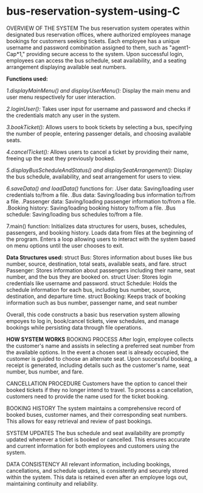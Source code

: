 # bus-reservation-system-using-C
OVERVIEW OF THE SYSTEM
The bus reservation system operates within designated bus reservation offices, where authorized employees manage bookings for customers seeking tickets. 
Each employee has a unique username and password combination assigned to them, such as "agent1-Cap*1," providing secure access to the system. Upon successful login, employees can access the bus schedule, seat availability, and a seating arrangement displaying available seat numbers.

**Functions used:**

_1.displayMainMenu() and displayUserMenu():_
      Display the main menu and user menu respectively for user interaction.

_2.loginUser():_
      Takes user input for username and password and checks if the credentials match any user in the system.

_3.bookTicket():_
      Allows users to book tickets by selecting a bus, specifying the number of people, entering passenger details, and choosing available seats.

_4.cancelTicket():_
      Allows users to cancel a ticket by providing their name, freeing up the seat they previously booked.

_5.displayBusScheduleAndStatus() and displaySeatArrangement():_
      Display the bus schedule, availability, and seat arrangement for users to view.

_6.saveData() and loadData()_ functions for:
      .User data: Saving/loading user credentials to/from a file.
      .Bus data: Saving/loading bus information to/from a file.
      .Passenger data: Saving/loading passenger information to/from a file.
      .Booking history: Saving/loading booking history to/from a file.
      .Bus schedule: Saving/loading bus schedules to/from a file.

7.main() function:
    Initializes data structures for users, buses, schedules, passengers, and booking history.
    Loads data from files at the beginning of the program.
    Enters a loop allowing users to interact with the system based on menu options until the user chooses to exit.

**Data Structures used:**
  struct Bus: Stores information about buses like bus number, source, destination, total seats, available seats, and fare.
  struct Passenger: Stores information about passengers including their name, seat number, and the bus they are booked on.
  struct User: Stores login credentials like username and password.
  struct Schedule: Holds the schedule information for each bus, including bus number, source, destination, and departure time.
  struct Booking: Keeps track of booking information such as bus number, passenger name, and seat number

Overall, this code constructs a basic bus reservation system allowing empoyes to log in, book/cancel tickets, view schedules, 
and manage bookings while persisting data through file operations.

**HOW SYSTEM WORKS**
BOOKING PROCESS
After login, employee collects the customer's name and assists in selecting a preferred seat number from the available options. In the 
event a chosen seat is already occupied, the customer is guided to choose an alternate seat. Upon successful booking, a receipt is generated, including 
details such as the customer's name, seat number, bus number, and fare.

CANCELLATION PROCEDURE
Customers have the option to cancel their booked tickets if they no longer intend to travel. To process a cancellation, customers need to provide the name used for the ticket booking.

BOOKING HISTORY
The system maintains a comprehensive record of booked buses, customer names, and their corresponding seat numbers. This allows for easy retrieval 
and review of past bookings.

SYSTEM UPDATES
The bus schedule and seat availability are promptly updated whenever a ticket is booked or cancelled. This ensures accurate and current information for both employees and customers using the system.

DATA CONSISTENCY
All relevant information, including bookings, cancellations, and schedule updates, is consistently and securely stored within the system. This data is retained even after an employee logs out, maintaining continuity and reliability.
